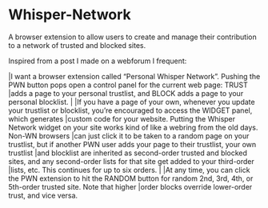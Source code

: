 # Whisper-Network
A browser extension to allow users to create and manage their contribution to a network of trusted and blocked sites.

Inspired from a post I made on a webforum I frequent:

|I want a browser extension called “Personal Whisper Network”. Pushing the PWN button pops open a control panel for the current web page: TRUST
|adds a page to your personal trustlist, and BLOCK adds a page to your personal blocklist.
|
|If you have a page of your own, whenever you update your trustlist or blocklist, you’re encouraged to access the WIDGET panel, which generates 
|custom code for your website. Putting the Whisper Network widget on your site works kind of like a webring from the old days. Non-WN browsers 
|can just click it to be taken to a random page on your trustlist, but if another PWN user adds your page to their trustlist, your own trustlist 
|and blocklist are inherited as second-order trusted and blocked sites, and any second-order lists for that site get added to your third-order 
|lists, etc. This continues for up to six orders.
|
|At any time, you can click the PWN extension to hit the RANDOM button for random 2nd, 3rd, 4th, or 5th-order trusted site. Note that higher 
|order blocks override lower-order trust, and vice versa.
